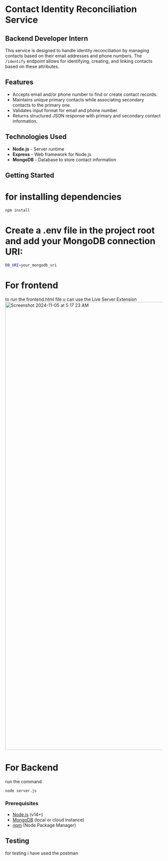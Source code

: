 

# Contact Identity Reconciliation Service
## Backend Developer Intern

This service is designed to handle identity reconciliation by managing contacts based on their email addresses and phone numbers. The `/identify` endpoint allows for identifying, creating, and linking contacts based on these attributes.

## Features
- Accepts email and/or phone number to find or create contact records.
- Maintains unique primary contacts while associating secondary contacts to the primary one.
- Validates input format for email and phone number.
- Returns structured JSON response with primary and secondary contact information.

## Technologies Used

- **Node.js** - Server runtime
- **Express** - Web framework for Node.js
- **MongoDB** - Database to store contact information

## Getting Started

# for installing dependencies 
```bash
npm install
```

# Create a .env file in the project root and add your MongoDB connection URI:

```bash
DB_URI=your_mongodb_uri
```
# For frontend

to run the frontend.html file u can use the Live Server Extension
<img width="1428" alt="Screenshot 2024-11-05 at 5 17 23 AM" src="https://github.com/user-attachments/assets/2a7046f6-c87e-465e-a832-c837bee386a2">



# For Backend

run the command

```bash
node server.js
```

### Prerequisites

- [Node.js](https://nodejs.org/) (v14+)
- [MongoDB](https://www.mongodb.com/) (local or cloud instance)
- [npm](https://www.npmjs.com/) (Node Package Manager)

## Testing

for testing i have used the postman 





